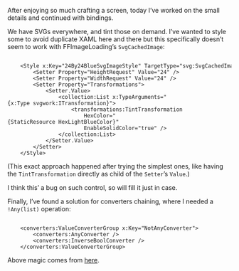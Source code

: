 After enjoying so much crafting a screen, today I’ve worked on the small details
and continued with bindings.

We have SVGs everywhere, and tint those on demand. I’ve wanted to style some to
avoid duplicate XAML here and there but this specifically doesn’t seem to work
with FFImageLoading’s `SvgCachedImage`:

~~~~~~~~~~~~~~~~~~~~~~~~~~~~~~~~~~~~~~~~~~~~~~~~~~~~~~~~~~~~~~~~~~~~~~~~~~~~~~~~

    <Style x:Key="24By24BlueSvgImageStyle" TargetType="svg:SvgCachedImage">  
        <Setter Property="HeightRequest" Value="24" />  
        <Setter Property="WidthRequest" Value="24" />  
        <Setter Property="Transformations">  
            <Setter.Value>  
                <collection:List x:TypeArguments="{x:Type svgwork:ITransformation}">  
                    <transformations:TintTransformation  
                        HexColor="{StaticResource HexLightBlueColor}"  
                        EnableSolidColor="true" />  
                </collection:List>  
            </Setter.Value>  
        </Setter>  
    </Style>
~~~~~~~~~~~~~~~~~~~~~~~~~~~~~~~~~~~~~~~~~~~~~~~~~~~~~~~~~~~~~~~~~~~~~~~~~~~~~~~~

(This exact approach happened after trying the simplest ones, like having the
`TintTransformation` directly as child of the `Setter`’s `Value`.)

I think this’ a bug on such control, so will fill it just in case.

Finally, I’ve found a solution for converters chaining, where I needed a
`!Any(list)` operation:

~~~~~~~~~~~~~~~~~~~~~~~~~~~~~~~~~~~~~~~~~~~~~~~~~~~~~~~~~~~~~~~~~~~~~~~~~~~~~~~~

    <converters:ValueConverterGroup x:Key="NotAnyConverter">  
        <converters:AnyConverter />  
        <converters:InverseBoolConverter />  
    </converters:ValueConverterGroup>
~~~~~~~~~~~~~~~~~~~~~~~~~~~~~~~~~~~~~~~~~~~~~~~~~~~~~~~~~~~~~~~~~~~~~~~~~~~~~~~~

Above magic comes from
[here](https://gist.github.com/QiMata/b674d8b5a9e8a65910c9).
